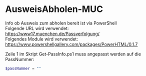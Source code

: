 # AusweisAbholen-MUC
Info ob Ausweis zum abholen bereit ist via PowerShell  
Folgende URL wird verwendet: https://www17.muenchen.de/Passverfolgung/  
Folgendes Module wird verwendet: https://www.powershellgallery.com/packages/PowerHTML/0.1.7



Zeile 1 im Skript Get-PassInfo.ps1 muss angepasst werden auf die PassNummer:  
```PowerShell
$passNummer = ""
```
